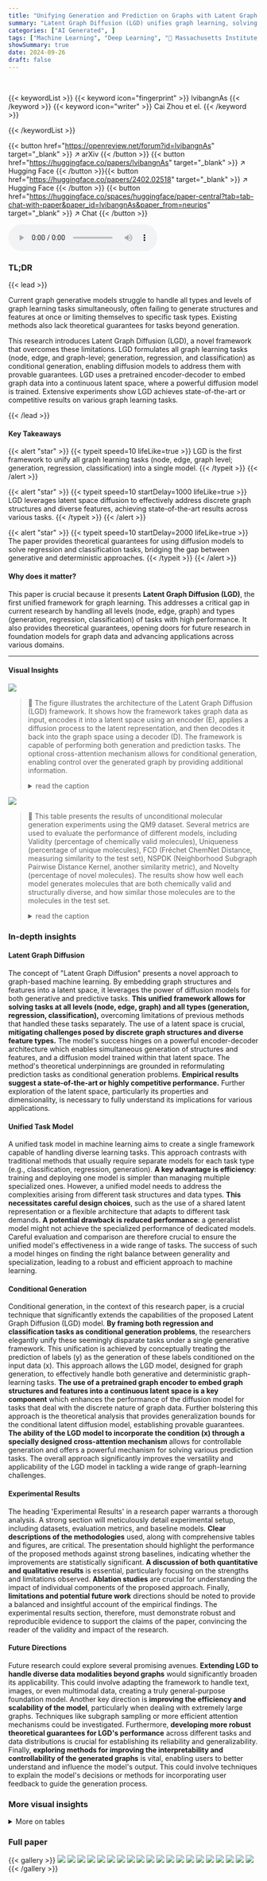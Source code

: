 ```yaml
---
title: "Unifying Generation and Prediction on Graphs with Latent Graph Diffusion"
summary: "Latent Graph Diffusion (LGD) unifies graph learning, solving all task levels and types with a single framework and state-of-the-art results."
categories: ["AI Generated", ]
tags: ["Machine Learning", "Deep Learning", "🏢 Massachusetts Institute of Technology",]
showSummary: true
date: 2024-09-26
draft: false
---
```


<br>

{{< keywordList >}}
{{< keyword icon="fingerprint" >}} lvibangnAs {{< /keyword >}}
{{< keyword icon="writer" >}} Cai Zhou et el. {{< /keyword >}}
 
{{< /keywordList >}}

{{< button href="https://openreview.net/forum?id=lvibangnAs" target="_blank" >}}
↗ arXiv
{{< /button >}}
{{< button href="https://huggingface.co/papers/lvibangnAs" target="_blank" >}}
↗ Hugging Face
{{< /button >}}{{< button href="https://huggingface.co/papers/2402.02518" target="_blank" >}}
↗ Hugging Face
{{< /button >}}
{{< button href="https://huggingface.co/spaces/huggingface/paper-central?tab=tab-chat-with-paper&paper_id=lvibangnAs&paper_from=neurips" target="_blank" >}}
↗ Chat
{{< /button >}}




<audio controls>
    <source src="https://ai-paper-reviewer.com/lvibangnAs/podcast.wav" type="audio/wav">
    Your browser does not support the audio element.
</audio>


### TL;DR


{{< lead >}}

Current graph generative models struggle to handle all types and levels of graph learning tasks simultaneously, often failing to generate structures and features at once or limiting themselves to specific task types.  Existing methods also lack theoretical guarantees for tasks beyond generation. 

This research introduces Latent Graph Diffusion (LGD), a novel framework that overcomes these limitations.  LGD formulates all graph learning tasks (node, edge, and graph-level; generation, regression, and classification) as conditional generation, enabling diffusion models to address them with provable guarantees. LGD uses a pretrained encoder-decoder to embed graph data into a continuous latent space, where a powerful diffusion model is trained. Extensive experiments show LGD achieves state-of-the-art or competitive results on various graph learning tasks.

{{< /lead >}}


#### Key Takeaways

{{< alert "star" >}}
{{< typeit speed=10 lifeLike=true >}} LGD is the first framework to unify all graph learning tasks (node, edge, graph level; generation, regression, classification) into a single model. {{< /typeit >}}
{{< /alert >}}

{{< alert "star" >}}
{{< typeit speed=10 startDelay=1000 lifeLike=true >}} LGD leverages latent space diffusion to effectively address discrete graph structures and diverse features, achieving state-of-the-art results across various tasks. {{< /typeit >}}
{{< /alert >}}

{{< alert "star" >}}
{{< typeit speed=10 startDelay=2000 lifeLike=true >}} The paper provides theoretical guarantees for using diffusion models to solve regression and classification tasks, bridging the gap between generative and deterministic approaches. {{< /typeit >}}
{{< /alert >}}

#### Why does it matter?
This paper is crucial because it presents **Latent Graph Diffusion (LGD)**, the first unified framework for graph learning.  This addresses a critical gap in current research by handling all levels (node, edge, graph) and types (generation, regression, classification) of tasks with high performance.  It also provides theoretical guarantees, opening doors for future research in foundation models for graph data and advancing applications across various domains. 

------
#### Visual Insights



![](https://ai-paper-reviewer.com/lvibangnAs/figures_1_1.jpg)

> 🔼 The figure illustrates the architecture of the Latent Graph Diffusion (LGD) framework. It shows how the framework takes graph data as input, encodes it into a latent space using an encoder (E), applies a diffusion process to the latent representation, and then decodes it back into the graph space using a decoder (D).  The framework is capable of performing both generation and prediction tasks.  The optional cross-attention mechanism allows for conditional generation, enabling control over the generated graph by providing additional information.
> <details>
> <summary>read the caption</summary>
> Figure 1: Illustration of the Latent Graph Diffusion framework, which is capable of performing both generation and prediction.
> </details>





![](https://ai-paper-reviewer.com/lvibangnAs/tables_7_1.jpg)

> 🔼 This table presents the results of unconditional molecular generation experiments using the QM9 dataset.  Several metrics are used to evaluate the performance of different models, including Validity (percentage of chemically valid molecules), Uniqueness (percentage of unique molecules), FCD (Fréchet ChemNet Distance, measuring similarity to the test set), NSPDK (Neighborhood Subgraph Pairwise Distance Kernel, another similarity metric), and Novelty (percentage of novel molecules).  The results show how well each model generates molecules that are both chemically valid and structurally diverse, and how similar those molecules are to the molecules in the test set.
> <details>
> <summary>read the caption</summary>
> Table 1: Unconditional generation results on QM9.
> </details>





### In-depth insights


#### Latent Graph Diffusion
The concept of "Latent Graph Diffusion" presents a novel approach to graph-based machine learning. By embedding graph structures and features into a latent space, it leverages the power of diffusion models for both generative and predictive tasks.  **This unified framework allows for solving tasks at all levels (node, edge, graph) and all types (generation, regression, classification),** overcoming limitations of previous methods that handled these tasks separately. The use of a latent space is crucial, **mitigating challenges posed by discrete graph structures and diverse feature types.**  The model's success hinges on a powerful encoder-decoder architecture which enables simultaneous generation of structures and features, and a diffusion model trained within that latent space.  The method's theoretical underpinnings are grounded in reformulating prediction tasks as conditional generation problems. **Empirical results suggest a state-of-the-art or highly competitive performance.**  Further exploration of the latent space, particularly its properties and dimensionality, is necessary to fully understand its implications for various applications.

#### Unified Task Model
A unified task model in machine learning aims to create a single framework capable of handling diverse learning tasks.  This approach contrasts with traditional methods that usually require separate models for each task type (e.g., classification, regression, generation).  **A key advantage is efficiency**: training and deploying one model is simpler than managing multiple specialized ones.  However, a unified model needs to address the complexities arising from different task structures and data types. **This necessitates careful design choices**, such as the use of a shared latent representation or a flexible architecture that adapts to different task demands.  **A potential drawback is reduced performance**: a generalist model might not achieve the specialized performance of dedicated models.  Careful evaluation and comparison are therefore crucial to ensure the unified model's effectiveness in a wide range of tasks. The success of such a model hinges on finding the right balance between generality and specialization, leading to a robust and efficient approach to machine learning.

#### Conditional Generation
Conditional generation, in the context of this research paper, is a crucial technique that significantly extends the capabilities of the proposed Latent Graph Diffusion (LGD) model.  **By framing both regression and classification tasks as conditional generation problems**, the researchers elegantly unify these seemingly disparate tasks under a single generative framework.  This unification is achieved by conceptually treating the prediction of labels (y) as the generation of these labels conditioned on the input data (x). This approach allows the LGD model, designed for graph generation, to effectively handle both generative and deterministic graph-learning tasks. **The use of a pretrained graph encoder to embed graph structures and features into a continuous latent space is a key component** which enhances the performance of the diffusion model for tasks that deal with the discrete nature of graph data.  Further bolstering this approach is the theoretical analysis that provides generalization bounds for the conditional latent diffusion model, establishing provable guarantees. **The ability of the LGD model to incorporate the condition (x) through a specially designed cross-attention mechanism** allows for controllable generation and offers a powerful mechanism for solving various prediction tasks.  The overall approach significantly improves the versatility and applicability of the LGD model in tackling a wide range of graph-learning challenges.

#### Experimental Results
The heading 'Experimental Results' in a research paper warrants a thorough analysis.  A strong section will meticulously detail experimental setup, including datasets, evaluation metrics, and baseline models.  **Clear descriptions of the methodologies** used, along with comprehensive tables and figures, are critical. The presentation should highlight the performance of the proposed methods against strong baselines, indicating whether the improvements are statistically significant.  **A discussion of both quantitative and qualitative results** is essential, particularly focusing on the strengths and limitations observed.  **Ablation studies** are crucial for understanding the impact of individual components of the proposed approach. Finally, **limitations and potential future work** directions should be noted to provide a balanced and insightful account of the empirical findings. The experimental results section, therefore, must demonstrate robust and reproducible evidence to support the claims of the paper, convincing the reader of the validity and impact of the research.

#### Future Directions
Future research could explore several promising avenues. **Extending LGD to handle diverse data modalities beyond graphs** would significantly broaden its applicability.  This could involve adapting the framework to handle text, images, or even multimodal data, creating a truly general-purpose foundation model.  Another key direction is **improving the efficiency and scalability of the model**, particularly when dealing with extremely large graphs. Techniques like subgraph sampling or more efficient attention mechanisms could be investigated.  Furthermore, **developing more robust theoretical guarantees for LGD's performance** across different tasks and data distributions is crucial for establishing its reliability and generalizability.  Finally, **exploring methods for improving the interpretability and controllability of the generated graphs** is vital, enabling users to better understand and influence the model's output. This could involve techniques to explain the model's decisions or methods for incorporating user feedback to guide the generation process.


### More visual insights




<details>
<summary>More on tables
</summary>


![](https://ai-paper-reviewer.com/lvibangnAs/tables_7_2.jpg)
> 🔼 This table presents the Mean Absolute Error (MAE) results for the conditional generation task on the QM9 dataset.  The MAE is a measure of the average absolute difference between the predicted and true values of six molecular properties: dipole moment (µ), polarizability (α), highest occupied molecular orbital energy (εHOMO), lowest unoccupied molecular orbital energy (εLUMO), energy gap between HOMO and LUMO (Δε), and heat capacity (cv). The table compares the performance of the proposed Latent Graph Diffusion (LGD) model against existing models (w [Xu et al., 2023], Random, Natom, EDM, GeoLDM). Lower MAE values indicate better performance.
> <details>
> <summary>read the caption</summary>
> Table 2: Conditional generation results on QM9 (MAE ↓)
> </details>

![](https://ai-paper-reviewer.com/lvibangnAs/tables_8_1.jpg)
> 🔼 This table presents the Mean Absolute Error (MAE) results for predicting constrained solubility on the ZINC12k dataset.  The MAE is a measure of regression performance, with lower values indicating better accuracy. The table compares the performance of LGD (using both DDIM and DDPM sampling methods) against several established graph-based regression models (GIN, PNA, GSN, DeepLRP, OSAN, KP-GIN+, GNN-AK+, CIN, GPS). The results show that LGD-DDPM achieves state-of-the-art performance on this task.
> <details>
> <summary>read the caption</summary>
> Table 3: Zinc12K results (MAE ↓). Shown is the mean ± std of 5 runs.
> </details>

![](https://ai-paper-reviewer.com/lvibangnAs/tables_9_1.jpg)
> 🔼 This table presents the results of node-level classification experiments conducted on three datasets: Amazon (Photo), Coauthor (Physics), and OGBN-Arxiv.  Multiple models, including GCN, GAT, GraphSAINT, GRAND+, Graphormer, SAN, GraphGPS, Exphormer, and NAGphormer, were compared against the proposed LGD model. The accuracy is reported as the mean ± standard deviation over ten runs, with different random seeds used for each run.  The best performance for each dataset is highlighted.
> <details>
> <summary>read the caption</summary>
> Table 4: Node-level classification tasks (accuracy ↑) on datasets from Amazon, Coauthor and OGBN-Arxiv. Reported are mean ± std over 10 runs with different random seeds. Highlighted are best results.
> </details>

![](https://ai-paper-reviewer.com/lvibangnAs/tables_22_1.jpg)
> 🔼 This table presents the datasets used in the paper's experiments.  For each dataset, it lists the number of graphs, the average number of nodes and edges per graph, the prediction level (node, edge, or graph), the prediction task (regression, binary classification, or multi-class classification), and the evaluation metric used (Mean Absolute Error, AUROC, or accuracy).  The datasets cover various graph sizes and types of prediction tasks, demonstrating the breadth of applicability of the proposed Latent Graph Diffusion model.
> <details>
> <summary>read the caption</summary>
> Table 5: Overview of the datasets used in the paper.
> </details>

![](https://ai-paper-reviewer.com/lvibangnAs/tables_23_1.jpg)
> 🔼 This table presents the results of large-scale molecule generation experiments on the MOSES dataset.  It compares the performance of LGD against several other models, including VAE, JT-VAE, GraphINVENT, ConGress, and DiGress.  The metrics used to evaluate the models include Validity (percentage of valid molecules generated), Uniqueness (percentage of unique molecules), Novelty (percentage of novel molecules not found in the training dataset), and Frechet ChemNet Distance (FCD, a measure of similarity between the generated and real molecules). The table highlights LGD's effectiveness at one-shot generation of high-quality and novel molecules.
> <details>
> <summary>read the caption</summary>
> Table 6: Large-scale generation on MOSES [Polykovskiy et al., 2020] dataset.
> </details>

![](https://ai-paper-reviewer.com/lvibangnAs/tables_23_2.jpg)
> 🔼 This table presents the Mean Absolute Error (MAE) for six different molecular properties predicted using various regression models on the QM9 dataset.  The models compared include MPNN, DTNN, DeepLRP, PPGN, Nested GNN, 4-IDMPNN, and the authors' proposed LGD model.  Lower MAE values indicate better performance.  The best and second-best results for each property are highlighted.
> <details>
> <summary>read the caption</summary>
> Table 7: QM9 regression results (MAE ↓). Highlighted are first, second best results.
> </details>

![](https://ai-paper-reviewer.com/lvibangnAs/tables_23_3.jpg)
> 🔼 This table presents the Area Under the Curve (AUC) results for the ogbg-molhiv dataset, a graph-level classification task predicting HIV inhibition.  It compares the performance of LGD-DDPM against several baseline methods, showing the mean and standard deviation of AUC scores across 5 runs. The results demonstrate the performance of LGD in comparison to existing methods on this task.
> <details>
> <summary>read the caption</summary>
> Table 8: Ogbg-molhiv results (AUC ↑). Shown is the mean ± std of 5 runs.
> </details>

![](https://ai-paper-reviewer.com/lvibangnAs/tables_24_1.jpg)
> 🔼 This table presents the results of node and edge classification experiments conducted on two datasets from the Planetoid benchmark: Cora and PubMed.  The table compares the performance of LGD against several baseline methods (GCN, GAT, OFA, and variants of ACM-GCN) across two task types (link prediction and node classification) for each dataset.  The accuracy (with standard deviation) is reported for each model and task. The best results for each setting are highlighted.
> <details>
> <summary>read the caption</summary>
> Table 9: Node-level and edge-level classification tasks (accuracy ↑) on two datasets from Planetoid. Reported are mean ± std over 10 runs with different random seeds. Highlighted are best results.
> </details>

![](https://ai-paper-reviewer.com/lvibangnAs/tables_25_1.jpg)
> 🔼 This table presents the results of an ablation study conducted to determine the optimal latent dimension for the Latent Graph Diffusion (LGD) model on the Zinc dataset.  The study varied the latent dimension (4, 8, and 16) and measured the Mean Absolute Error (MAE) for each, reporting the mean and standard deviation across three runs for each dimension. The results help determine the best balance between model capacity and performance.
> <details>
> <summary>read the caption</summary>
> Table 10: Ablation study on latent dimension on Zinc (MAE ↓). Shown is the mean ± std of 3 runs.
> </details>

![](https://ai-paper-reviewer.com/lvibangnAs/tables_26_1.jpg)
> 🔼 This table presents the results of unconditional molecular generation experiments using the QM9 dataset.  Several metrics evaluate the generated molecules, including validity (percentage of chemically valid molecules), uniqueness (percentage of unique molecules), Frechet ChemNet Distance (FCD), Neighborhood Subgraph Pairwise Distance Kernel (NSPDK), and novelty (percentage of novel molecules not found in the training set).  The table compares LGD's performance against several state-of-the-art baselines.
> <details>
> <summary>read the caption</summary>
> Table 1: Unconditional generation results on QM9.
> </details>

</details>




### Full paper

{{< gallery >}}
<img src="https://ai-paper-reviewer.com/lvibangnAs/1.png" class="grid-w50 md:grid-w33 xl:grid-w25" />
<img src="https://ai-paper-reviewer.com/lvibangnAs/2.png" class="grid-w50 md:grid-w33 xl:grid-w25" />
<img src="https://ai-paper-reviewer.com/lvibangnAs/3.png" class="grid-w50 md:grid-w33 xl:grid-w25" />
<img src="https://ai-paper-reviewer.com/lvibangnAs/4.png" class="grid-w50 md:grid-w33 xl:grid-w25" />
<img src="https://ai-paper-reviewer.com/lvibangnAs/5.png" class="grid-w50 md:grid-w33 xl:grid-w25" />
<img src="https://ai-paper-reviewer.com/lvibangnAs/6.png" class="grid-w50 md:grid-w33 xl:grid-w25" />
<img src="https://ai-paper-reviewer.com/lvibangnAs/7.png" class="grid-w50 md:grid-w33 xl:grid-w25" />
<img src="https://ai-paper-reviewer.com/lvibangnAs/8.png" class="grid-w50 md:grid-w33 xl:grid-w25" />
<img src="https://ai-paper-reviewer.com/lvibangnAs/9.png" class="grid-w50 md:grid-w33 xl:grid-w25" />
<img src="https://ai-paper-reviewer.com/lvibangnAs/10.png" class="grid-w50 md:grid-w33 xl:grid-w25" />
<img src="https://ai-paper-reviewer.com/lvibangnAs/11.png" class="grid-w50 md:grid-w33 xl:grid-w25" />
<img src="https://ai-paper-reviewer.com/lvibangnAs/12.png" class="grid-w50 md:grid-w33 xl:grid-w25" />
<img src="https://ai-paper-reviewer.com/lvibangnAs/13.png" class="grid-w50 md:grid-w33 xl:grid-w25" />
<img src="https://ai-paper-reviewer.com/lvibangnAs/14.png" class="grid-w50 md:grid-w33 xl:grid-w25" />
<img src="https://ai-paper-reviewer.com/lvibangnAs/15.png" class="grid-w50 md:grid-w33 xl:grid-w25" />
<img src="https://ai-paper-reviewer.com/lvibangnAs/16.png" class="grid-w50 md:grid-w33 xl:grid-w25" />
<img src="https://ai-paper-reviewer.com/lvibangnAs/17.png" class="grid-w50 md:grid-w33 xl:grid-w25" />
<img src="https://ai-paper-reviewer.com/lvibangnAs/18.png" class="grid-w50 md:grid-w33 xl:grid-w25" />
<img src="https://ai-paper-reviewer.com/lvibangnAs/19.png" class="grid-w50 md:grid-w33 xl:grid-w25" />
<img src="https://ai-paper-reviewer.com/lvibangnAs/20.png" class="grid-w50 md:grid-w33 xl:grid-w25" />
{{< /gallery >}}